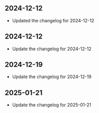 
## 2024-12-12
- Updated the changelog for 2024-12-12

## 2024-12-12
- Update the changelog for 2024-12-12

## 2024-12-19
- Update the changelog for 2024-12-19

## 2025-01-21
- Update the changelog for 2025-01-21
